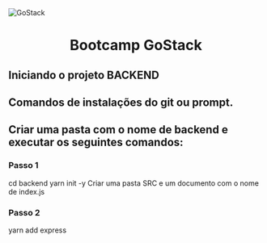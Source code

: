 <img alt="GoStack" src="https://storage.googleapis.com/golden-wind/bootcamp-gostack/header-desafios-new.png" />
<h1 align="center">
Bootcamp GoStack
</h1>

## Iniciando o projeto BACKEND

## Comandos de instalações do git ou prompt.

## Criar uma pasta com o nome de backend e executar os seguintes comandos:

### Passo 1

cd backend
yarn init -y
Criar uma pasta SRC e um documento com o nome de index.js

### Passo 2

yarn add express
